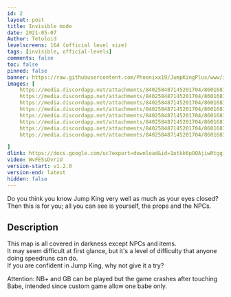 ```yaml
---
id: 2
layout: post
title: Invisible mode
date: 2021-05-07
Author: Tetoloid
levelscreens: 164 (official level size)
tags: [invisible, official-levels]
comments: false
toc: false
pinned: false
banner: https://raw.githubusercontent.com/Phoenixx19/JumpKingPlus/www/images/2_banner.png
images: [
    https://media.discordapp.net/attachments/840258487145201704/860168145025368114/001.PNG,
    https://media.discordapp.net/attachments/840258487145201704/860168146274877440/002.PNG,
    https://media.discordapp.net/attachments/840258487145201704/860168147688226866/003.PNG,
    https://media.discordapp.net/attachments/840258487145201704/860168149109964830/004.PNG,
    https://media.discordapp.net/attachments/840258487145201704/860168150347808808/005.PNG,
    https://media.discordapp.net/attachments/840258487145201704/860168151568089098/006.PNG,
    https://media.discordapp.net/attachments/840258487145201704/860168153053134898/007.PNG,
    https://media.discordapp.net/attachments/840258487145201704/860168154448396308/008.PNG,

]
dlink: https://docs.google.com/uc?export=download&id=1otkk6pOOAjiwRtgg-fmmg-McmeOzL_Ja
video: WvFE5sDvriU
version-start: v1.2.0
version-end: latest
hidden: false
---
```


Do you think you know Jump King very well as much as your eyes closed? <br>Then this is for you; all you can see is yourself, the props and the NPCs.

<!-- more -->

<div id="description">
    <h2>Description</h2>
    <p>This map is all covered in darkness except NPCs and items.<br>
    It may seem difficult at first glance, but it's a level of difficulty that anyone doing speedruns can do.<br>
    If you are confident in Jump King, why not give it a try?</p>
    <p>Attention: NB+ and GB can be played but the game crashes after touching Babe, intended since custom game allow one babe only.</p>
</div>